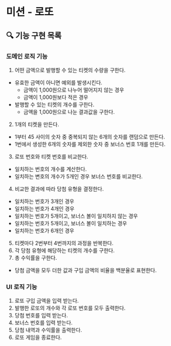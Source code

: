 # 미션 - 로또

## 🔍 기능 구현 목록

### 도메인 로직 기능

1. 어떤 금액으로 발행할 수 있는 티켓의 수량을 구한다.

- 유효한 금액이 아니면 예외를 발생시킨다.
  - 금액이 1,000원으로 나누어 떨어지지 않는 경우
  - 금액이 1,000원보다 적은 경우
- 발행할 수 있는 티켓의 개수를 구한다.
  - 금액을 1,000원으로 나눈 결과값을 구한다.

2. 1개의 티켓을 만든다.

- 1부터 45 사이의 숫자 중 중복되지 않는 6개의 숫자를 랜덤으로 만든다.
- 1번에서 생성한 6개의 숫자를 제외한 숫자 중 보너스 번호 1개를 만든다.

3. 로또 번호와 티켓 번호를 비교한다.

- 일치하는 번호의 개수를 계산한다.
- 일치하는 변호의 개수가 5개인 경우 보너스 번호를 비교한다.

4. 비교한 결과에 따라 당첨 유형을 결정한다.

- 일치하는 번호가 3개인 경우
- 일치하는 번호가 4개인 경우
- 일치하는 번호가 5개이고, 보너스 볼이 일치하지 않는 경우
- 일치하는 번호가 5개이고, 보너스 볼이 일치하는 경우
- 일치하는 번호가 6개인 경우

5. 티켓마다 2번부터 4번까지의 과정을 반복한다.
6. 각 당첨 유형에 해당하는 티켓의 개수를 구한다.
7. 총 수익률을 구한다.

- 당첨 금액을 모두 더한 값과 구입 금액의 비율을 백분율로 표현한다.

### UI 로직 기능

1. 로또 구입 금액을 입력 받는다.
2. 발행한 로또의 개수와 각 로또 번호를 모두 출력한다.
3. 당첨 번호를 입력 받는다.
4. 보너스 번호를 입력 받는다.
5. 당첨 내역과 수익률을 출력한다.
6. 로또 게임을 종료한다.

